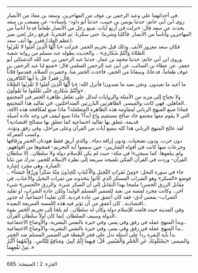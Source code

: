 ------------------------------------------------------------------------

في أحداثهما علي وعبد الرحمن بن عوف من المهاجرين. وسعد بن معاذ من
الأنصار.  
روى ابن أبي حاتم: حدثنا يونس بن حبيب، حدثنا أبو داود- بإسناده- عن مصعب
بن سعد يحدث عن سعد قال: «نزلت في أربع آيات. صنع رجل من الأنصار طعاماً
فدعا أناساً من المهاجرين وأناساً من الأنصار. فأكلنا وشربنا، حتى سكرنا، ثم
افتخرنا، فرفع رجل لحي بعير (عظم الفك) فغرز بها أنف سعد.  
فكان سعد مغروز الأنف. وذلك قبل تحريم الخمر. فنزلت «يا أَيُّهَا الَّذِينَ آمَنُوا
لا تَقْرَبُوا الصَّلاةَ وَأَنْتُمْ سُكارى» .. والحديث بطوله عند مسلم من رواية شعبة.  
وروى ابن أبي حاتم: حدثنا محمد بن عمار. حدثنا عبد الرحمن بن عبد الله
الدشتكي أبو جعفر. عن عطاء بن السائب، عن أبي عبد الرحمن السلمي قال: «صنع
لنا عبد الرحمن بن عوف طعاماً، فدعانا، وسقانا من الخمر، فأخذت الخمر منا،
وخضرت الصلاة، فقدموا فلاناً قال: فقرأ: قل يا أيها الكافرون.  
ما أعبد ما تعبدون. ونحن نعبد ما تعبدون! فأنزل الله: «يا أَيُّهَا الَّذِينَ آمَنُوا
لا تَقْرَبُوا الصَّلاةَ وَأَنْتُمْ سُكارى حَتَّى تَعْلَمُوا ما تَقُولُونَ» .  
ولا نحتاج إلى مزيد من الأمثلة والروايات لندلل على تغلغل ظاهرة الخمر في
المجتمع الجاهلي. فهي كانت والميسر، الظاهرتين البارزتين المتداخلتين، في
تقاليد هذا المجتمع..  
فماذا صنع المنهج الرباني لمقاومة هذه الظاهرة المتغلغلة؟ ماذا صنع لمكافحة
هذه الآفة، التي لا يقوم معها مجتمع جاد صالح مستقيم واع أبداً؟ ماذا صنع
ليقف في وجه عادة أصيلة قديمة، تتعلق بها تقاليد اجتماعية كما تتعلق بها
مصالح اقتصادية؟  
لقد عالج المنهج الرباني هذا كله ببضع آيات من القرآن وعلى مراحل، وفي رفق
وتؤدة. وكسب المعركة.  
دون حرب. ودون تضحيات. ودون إراقة دماء.. والذي أريق فقط هودنان الخمر
وزقاقها وجرعات منها كانت في أفواه الشاربين- حين سمعوا آية التحريم-
فمجوها من أفواههم. ولم يبلعوها. كما سيجيء! في مكة- حيث لم يكن للإسلام
دولة ولا سلطان.. إلا سلطان القرآن- وردت في القرآن المكي تلميحة سريعة إلى
نظرة الإسلام للخمر. تدرك من ثنايا العبارة. وهي مجرد إشارة:  
جاء في سورة النحل: «وَمِنْ ثَمَراتِ النَّخِيلِ وَالْأَعْنابِ تَتَّخِذُونَ مِنْهُ سَكَراً وَرِزْقاً
حَسَناً» .. فوضع «السكر» وهو الشراب المسكر الذي كانوا يتخذونه من ثمرات
النخيل والأعناب، في مقابل الرزق الحسن! ملمحا بهذا التقابل إلى أن السكر
شيء. والرزق «الحسن» شيء آخر.. وكانت مجرد لمسة من بعيد للضمير المسلم
الوليد! ولكن عادة الشراب، أو تقليد الشراب- بمعنى أدق- فقد كان أعمق من
عادة فردية. كان تقليداً اجتماعياً، له جذور اقتصادية.. كان أعمق من أن تؤثر
فيه هذه اللمسة السريعة البعيدة..  
وفي المدينة حيث قامت للإسلام دولة وكان له سلطان.. لم يلجأ إلى تحريم
الخمر بقوة الدولة وسيف السلطان. إنما كان أولاً سلطان القرآن..  
وبدأ المنهج عمله في رفق وفي يسر، وفي خبرة بالنفس البشرية، والأوضاع
الاجتماعية..  
بدأ المنهج عمله في رفق وفي يسر، وفي خبرة بالنفس البشرية، والأوضاع
الاجتماعية..  
بدأ بآية البقرة رداً على أسئلة تدل على فجر اليقظة في الضمير المسلم ضد
الخمر والميسر: «يَسْئَلُونَكَ عَنِ الْخَمْرِ وَالْمَيْسِرِ. قُلْ: فِيهِما إِثْمٌ كَبِيرٌ، وَمَنافِعُ
لِلنَّاسِ.. وَإِثْمُهُما أَكْبَرُ مِنْ نَفْعِهِما..»

------------------------------------------------------------------------

الجزء: 2 ¦ الصفحة: 665
